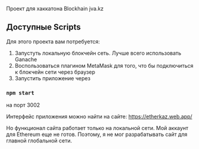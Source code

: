 Проект для хаккатона Blockhain jva.kz

## Доступные Scripts

Для этого проекта вам потребуется:
1) Запустуть локальную блокчейн сеть. Лучше всего использовать Ganache
2) Воспользоваться плагином MetaMask для того, что бы подключиться к блокчейн сети через браузер
3) Запустить приложение через 
### `npm start`
на порт 3002

Интерфейс приложения можно найти на сайте:
https://etherkaz.web.app/

Но функционал сайта работает только на локальной сети.
Мой аккаунт для Ethereum еще не готов. Поэтому, я не мог разрабатывать сайт для главной глобальной сети.



